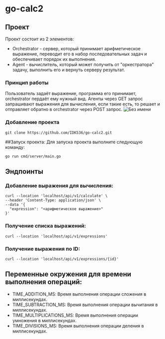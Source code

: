 # go-calc2

## Проект
Проект состоит из 2 элементов:
* Orchestrator - сервер, который принимает арифметическое выражение, переводит его в набор последовательных задач и обеспечивает порядок их выполнения.
* Agent - вычислитель, который может получить от "оркестратора" задачу, выполнить его и вернуть серверу результат.

### Принцип работы
Пользователь задаёт выражение, программа его принимает, orchestrator пердаёт ему нужный вид. Агенты через GET запрос запрашивают выражения для вычисления, если такие есть, то решает и отправляет обратно в orchestrator через POST запрос.
![Без имени](https://github.com/user-attachments/assets/898f6bb0-2385-420f-b0a6-2d0f9f0efb8f)

### Добавление проекта
```
git clone https://github.com/IDK536/go-calc2.git
```

##Запуск проекта:
Для запуска проекта выполните следующую команду:

```
go run cmd/server/main.go
```

## Эндпоинты

### Добавление выражения для вычисления:

```
curl --location 'localhost/api/v1/calculate' \
--header 'Content-Type: application/json' \
--data '{
  "expression": "<арифметическое выражение>"
}'
```

### Получение списка выражений:

```
curl --location 'localhost/api/v1/expressions'
```

### Получение выражения по ID:

```
curl --location 'localhost/api/v1/expressions/{id}'
```

## Переменные окружения для времени выполнения операций:
* TIME_ADDITION_MS: Время выполнения операции сложения в миллисекундах.
* TIME_SUBTRACTION_MS: Время выполнения операции вычитания в миллисекундах.
* TIME_MULTIPLICATIONS_MS: Время выполнения операции умножения в миллисекундах.
* TIME_DIVISIONS_MS: Время выполнения операции деления в миллисекундах.
